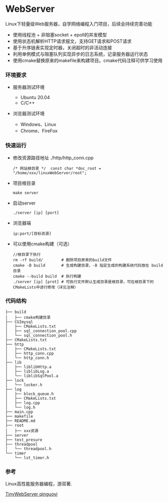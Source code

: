 # WebServer

Linux下轻量级Web服务器，自学网络编程入门项目，后续会持续完善功能
* 使用线程池 + 非阻塞socket + epoll的并发模型
* 使用状态机解析HTTP请求报文，支持GET请求和POST请求
* 基于升序链表实现定时器，关闭超时的非活动连接
* 利用单例模式与阻塞队列实现异步的日志系统，记录服务器运行状态
* 使用cmake替换原来的makefile来构建项目。cmake代码注释可供学习使用


### 环境要求

* 服务器测试环境
   * Ubuntu 20.04
   * C/C++
  
* 浏览器测试环境
	* Windows、Linux
	* Chrome、FireFox

### 快速运行

* 修改资源路径地址      ./http/http_conn.cpp
  
  ``` 
  /* 网站根目录 */  const char *doc_root = "/home/xxx/linuxWebServer/root";
  ```
  
 * 项目根目录
 
    ``` 
    make server
    ```
 * 启动server
 
    ``` 
    ./server [ip] [port]
    ```
 * 浏览器端
 
   ```
   ip:port/[目标资源]
   ```
 * 可以使用cmake构建（可选）
   ```
   //根目录下执行
   rm -rf build/        # 删除项目原来的build文件
   cmake -B build       # 生成构建目录，-B 指定生成的构建系统代码放在 build 目录
   cmake --build build  # 执行构建
   ./server [ip] [prot] # 可执行文件默认生成目录是根目录，可在根目录下的CMakeLists中进行修改（详见注释）
   ```

### 代码结构
```
├── build 
│   ├── cmake构建目录
├── CGImysql
│   ├── CMakeLists.txt
│   ├── sql_connection_pool.cpp
│   └── sql_connection_pool.h
├── CMakeLists.txt
├── http
│   ├── CMakeLists.txt
│   ├── http_conn.cpp
│   └── http_conn.h
├── lib
│   ├── liblibHttp.a
│   ├── liblibLog.a
│   └── liblibSqlPool.a
├── lock
│   └── locker.h
├── log
│   ├── block_queue.h
│   ├── CMakeLists.txt
│   ├── log.cpp
│   └── log.h
├── main.cpp
├── makefile
├── README.md
├── root
│   ├── xxx资源
├── server
├── test_presure
├── threadpool
│   └── threadpool.h
└── timer
    └── lst_timer.h
```

### 参考

Linux高性能服务器编程，游双著.

[TinyWebServer  qinguoyi]([链接地址](https://github.com/qinguoyi/TinyWebServer#%E6%A6%82%E8%BF%B0)) 
